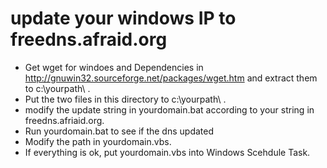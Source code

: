 update your windows IP to freedns.afraid.org
====

* Get wget for windoes and Dependencies in http://gnuwin32.sourceforge.net/packages/wget.htm and extract them to c:\yourpath\ .
* Put the two files in this directory to c:\yourpath\ .
* modify the update string in yourdomain.bat according to your string in freedns.afriaid.org.
* Run yourdomain.bat to see if the dns updated
* Modify the path in yourdomain.vbs.
* If everything is ok, put yourdomain.vbs into Windows Scehdule Task. 
